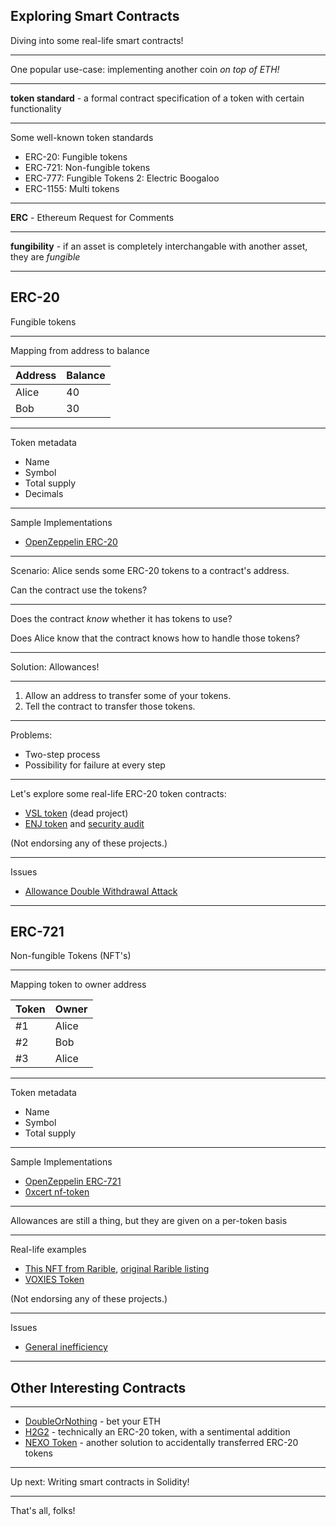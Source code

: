 ## Exploring Smart Contracts

Diving into some real-life smart contracts!

---

One popular use-case: implementing another coin _on top of ETH!_

---

**token standard** - a formal contract specification of a token with certain functionality

---

Some well-known token standards

- ERC-20: Fungible tokens
- ERC-721: Non-fungible tokens
- ERC-777: Fungible Tokens 2: Electric Boogaloo
- ERC-1155: Multi tokens

---

**ERC** - Ethereum Request for Comments

---

**fungibility** - if an asset is completely interchangable with another asset, they are _fungible_

---

## ERC-20

Fungible tokens

---

Mapping from address to balance

| Address | Balance |
| ------- | ------- |
| Alice   | 40      |
| Bob     | 30      |

---

Token metadata

- Name
- Symbol
- Total supply
- Decimals

---

Sample Implementations

- [OpenZeppelin ERC-20](https://github.com/OpenZeppelin/openzeppelin-contracts/blob/master/contracts/token/ERC20/ERC20.sol)

---

Scenario: Alice sends some ERC-20 tokens to a contract's address.

Can the contract use the tokens?

---

Does the contract _know_ whether it has tokens to use?

Does Alice know that the contract knows how to handle those tokens?

---

Solution: Allowances!

---

1. Allow an address to transfer some of your tokens.
2. Tell the contract to transfer those tokens.

---

Problems:

- Two-step process
- Possibility for failure at every step

---

Let's explore some real-life ERC-20 token contracts:

- [VSL token](https://etherscan.io/address/0xDb144CD0F15eE40AaC5602364B470d703d7e16b6#code) (dead project)
- [ENJ token](https://etherscan.io/address/0xf629cbd94d3791c9250152bd8dfbdf380e2a3b9c#code) and [security audit](https://callisto.network/enjin-token-enj-security-audit/)

(Not endorsing any of these projects.)

---

Issues

- [Allowance Double Withdrawal Attack](https://docs.google.com/document/d/1YLPtQxZu1UAvO9cZ1O2RPXBbT0mooh4DYKjA_jp-RLM/edit)

---

## ERC-721

Non-fungible Tokens (NFT's)

---

Mapping token to owner address

| Token | Owner |
| ----- | ----- |
| #1    | Alice |
| #2    | Bob   |
| #3    | Alice |

---

Token metadata

- Name
- Symbol
- Total supply

---

Sample Implementations

- [OpenZeppelin ERC-721](https://github.com/OpenZeppelin/openzeppelin-contracts/blob/master/contracts/token/ERC721/ERC721.sol)
- [0xcert nf-token](https://github.com/0xcert/ethereum-erc721/blob/master/src/contracts/tokens/nf-token.sol)

---

Allowances are still a thing, but they are given on a per-token basis

---

Real-life examples

- [This NFT from Rarible](https://etherscan.io/address/0x0a59849de1e4bd9cb9fcfe303678523fba10de33#code), [original Rarible listing](https://rarible.com/rimowa_metaverse)
- [VOXIES Token](https://etherscan.io/address/0xe3435edbf54b5126e817363900234adfee5b3cee#code)

(Not endorsing any of these projects.)

---

Issues

- [General inefficiency](https://medium.com/alphawallet/epic-fail-the-consequences-of-poor-erc-design-what-you-can-do-about-it-503e19c750)

---

## Other Interesting Contracts

---

- [DoubleOrNothing](https://etherscan.io/address/0x66d58f0a2a44742688843ceb8c0fa8d8567e3c54#code) - bet your ETH
- [H2G2](https://etherscan.io/address/0xb957d92d7feae5be6877aa94997de6dcd36b65f4#code) - technically an ERC-20 token, with a sentimental addition
- [NEXO Token](https://etherscan.io/address/0xb62132e35a6c13ee1ee0f84dc5d40bad8d815206#code) - another solution to accidentally transferred ERC-20 tokens

---

Up next: Writing smart contracts in Solidity!

---

That's all, folks!
